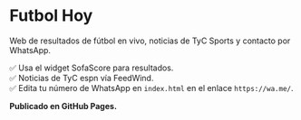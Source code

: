 # Futbol Hoy

Web de resultados de fútbol en vivo, noticias de TyC Sports y contacto por WhatsApp.

✅ Usa el widget SofaScore para resultados.  
✅ Noticias de TyC espn vía FeedWind.  
✅ Edita tu número de WhatsApp en `index.html` en el enlace `https://wa.me/`.

**Publicado en GitHub Pages.**
